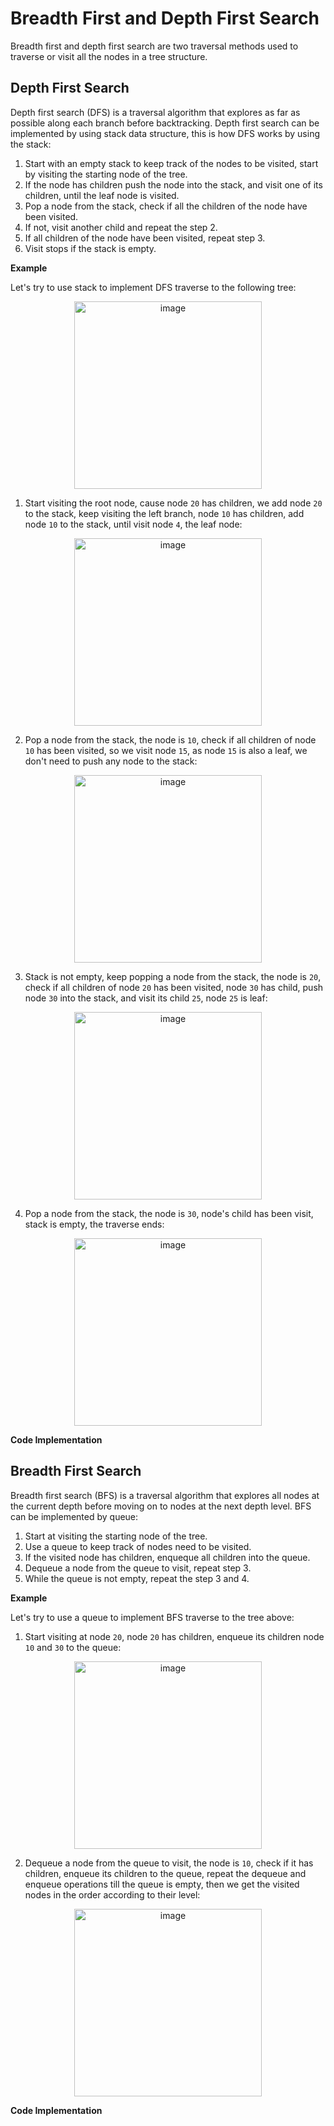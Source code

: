 # Breadth First and Depth First Search

Breadth first and depth first search are two traversal methods used to traverse or visit all the nodes in a tree structure.

## Depth First Search

Depth first search (DFS) is a traversal algorithm that explores as far as possible along each branch before backtracking. Depth first search can be implemented by using stack data structure, this is how DFS works by using the stack:

1. Start with an empty stack to keep track of the nodes to be visited, start by visiting the starting node of the tree.
2. If the node has children push the node into the stack, and visit one of its children, until the leaf node is visited.
3. Pop a node from the stack, check if all the children of the node have been visited.
4. If not, visit another child and repeat the step 2.
5. If all children of the node have been visited, repeat step 3.
6. Visit stops if the stack is empty.

**Example**

Let's try to use stack to implement DFS traverse to the following tree:

<div align=center>
<img width="300" alt="image" src="https://github.com/ShiyuFan0820/CSLearningNote/assets/149340606/fe6b25f9-81da-4f24-8c4b-0073ba409b00">
</div>

1. Start visiting the root node, cause node `20` has children, we add node `20` to the stack, keep visiting the left branch, node `10` has children, add node `10` to the stack, until visit node `4`, the leaf node:

<div align=center>
<img width="300" alt="image" src="https://github.com/ShiyuFan0820/CSLearningNote/assets/149340606/6b2ff7f6-8593-48aa-a49b-9c440779435a">
</div>

2. Pop a node from the stack, the node is `10`, check if all children of node `10` has been visited, so we visit node `15`, as node `15` is also a leaf, we don't need to push any node to the stack:

<div align=center>
<img width="300" alt="image" src="https://github.com/ShiyuFan0820/CSLearningNote/assets/149340606/9e37fd47-a997-4f8c-8a9c-d5c2fad54a8f">
</div>

3. Stack is not empty, keep popping a node from the stack, the node is `20`, check if all children of node `20` has been visited, node `30` has child, push node `30` into the stack, and visit its child `25`, node `25` is leaf:

<div align=center>
<img width="300" alt="image" src="https://github.com/ShiyuFan0820/CSLearningNote/assets/149340606/17d1e6e3-dab3-4382-843f-43441963fc7f">
</div>

4. Pop a node from the stack, the node is `30`, node's child has been visit, stack is empty, the traverse ends:

<div align=center>
<img width="300" alt="image" src="https://github.com/ShiyuFan0820/CSLearningNote/assets/149340606/23f0fa03-006f-4dee-a576-7ad86204ae50">
</div>

**Code Implementation**

## Breadth First Search

Breadth first search (BFS) is a traversal algorithm that explores all nodes at the current depth before moving on to nodes at the next depth level. BFS can be implemented by queue:
1. Start at visiting the starting node of the tree.
2. Use a queue to keep track of nodes need to be visited.
3. If the visited node has children, enqueque all children into the queue.
4. Dequeue a node from the queue to visit, repeat step 3.
5. While the queue is not empty, repeat the step 3 and 4.

**Example**

Let's try to use a queue to implement BFS traverse to the tree above:

1. Start visiting at node `20`, node `20` has children, enqueue its children node `10` and `30` to the queue:

<div align=center>
<img width="300" alt="image" src="https://github.com/ShiyuFan0820/CSLearningNote/assets/149340606/c534757d-cdf5-4267-8aad-3b59726a8f3f">
</div>

2. Dequeue a node from the queue to visit, the node is `10`, check if it has children, enqueue its children to the queue, repeat the dequeue and enqueue operations till the queue is empty, then we get the visited nodes in the order according to their level:

<div align=center>
<img width="300" alt="image" src="https://github.com/ShiyuFan0820/CSLearningNote/assets/149340606/3add90dd-6583-4379-8c80-e40f8a72281a">
</div>


**Code Implementation**

